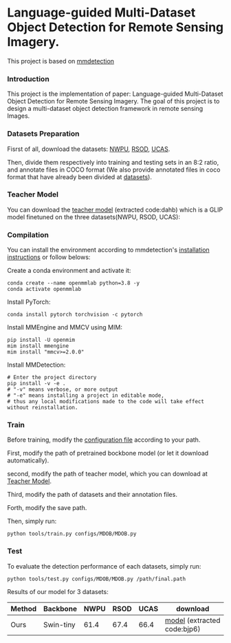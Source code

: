 
# Language-guided Multi-Dataset Object Detection for Remote Sensing Imagery.



This project is based on [mmdetection](https://github.com/open-mmlab/mmdetection)



### Introduction

This project is the implementation of paper: Language-guided Multi-Dataset Object Detection for Remote Sensing Imagery. The goal of this project
is to design a multi-dataset object detection framework in remote sensing Images.


### Datasets Preparation

Fisrst of all, download the datasets: [NWPU](https://www.sciencedirect.com/science/article/pii/S0924271614002524?via%3Dihub), 
[RSOD](https://ieeexplore.ieee.org/stamp/stamp.jsp?arnumber=7827088), [UCAS](http://lamp.ucas.ac.cn/downloads/publication/ICIP2015_ZhuHaigang.pdf).

Then, divide them respectively into training and testing sets in an 8:2 ratio, and annotate files in COCO format
(We also provide annotated files in coco format that have already been divided at [datasets](datasets)).



<a id="section1"></a>
### Teacher Model

You can download the [teacher model](https://pan.baidu.com/s/1PyG4ZC3D53D9kprkebgeOg) (extracted code:dahb) which is a GLIP model finetuned on the three datasets(NWPU, RSOD, UCAS): 



### Compilation

You can install the environment according to mmdetection's [installation instructions](https://mmdetection.readthedocs.io/en/latest/get_started.html) or follow belows:

Create a conda environment and activate it:

```
conda create --name openmmlab python=3.8 -y
conda activate openmmlab
```

Install PyTorch:

```
conda install pytorch torchvision -c pytorch
```

Install MMEngine and MMCV using MIM:

```
pip install -U openmim
mim install mmengine
mim install "mmcv>=2.0.0"
```


Install MMDetection:


```
# Enter the project directory
pip install -v -e .
# "-v" means verbose, or more output
# "-e" means installing a project in editable mode,
# thus any local modifications made to the code will take effect without reinstallation.
```


### Train

Before training, modify the [configuration file](configs/MDOB/MDOB.py) according to your path.

First, modify the path of pretrained bockbone model (or let it download automatically).

second, modify the path of teacher model, which you can download at [Teacher Model](#section1).

Third, modify the path of datasets and their annotation files.

Forth, modify the save path.


Then,  simply run:

```
python tools/train.py configs/MDOB/MDOB.py
```



### Test

To evaluate the detection performance of each datasets, simply run:

```
python tools/test.py configs/MDOB/MDOB.py /path/final.path  
```


Results of our model for 3 datasets:

| Method | Backbone | NWPU | RSOD | UCAS | download |
| ------------- | ------------- | ------------- | ------------- | ------------- | ------------- |
| Ours | Swin-tiny | 61.4 | 67.4 | 66.4 | [model](https://pan.baidu.com/s/1TeQvESJ0-z-wXxJ0aHYtLg) (extracted code:bjp6)|






